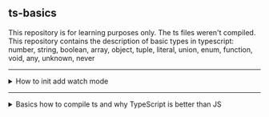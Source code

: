## ts-basics

This repository is for learning purposes only. The ts files weren't compiled.<br>
This repository contains the description of basic types in typescript: number, string, boolean, array, object, tuple, literal, union, enum, function, void, any, unknown, never<br>


---

<details>
    <summary>How to init add watch mode</summary>
    npm install
    <br>
    The tsconfig.json file will be created and this means this project is managed by typescript.

        tsc --init

Option 1: After init we can run in terminal tsc without file name. It tells typscript is go ahead and compile all ts files you can find in this project

        tsc


Option 2: To be able to watch the entire project we should navigate to our project and run (only once)

        tsc app.ts -w (OR tsc app.ts --watch)
        Ctrl+C to quit watch mode


</details>

---
<details>
    <summary>Basics how to compile ts and why TypeScript is better than JS</summary>

1. I use VS code and my system is Windows, to be able to compile the code on the terminal instead of using
default powershel, I should change it to cmd (Commpand Prompt choose from right side of VScode terminal)
2. tsc app.ts => run command on terminal, so it will compile ts to js
3. in index.js we should use the path of js file
4. if we have an error, we can see and fix it at compile time, at development time. It doesn't change our code at runtime, it only helps by preventing unexpected types from being passed. 
5. JS vs TS
In JS we can prevent mistakes at runtime only, for exmpl with if else by checking typeof 
In TS we define types during development
The key difference is: JavaScript uses “dynamic types” (resolved at runtime), TypeScript uses “static types” (set during development).
6. It is string and number (etc.), NOT String, Number etc. The core primitive types in TypeScript are all lowercase!
6. By default(but we can change it) ts doesn't block compilation, it will compile even with wrong type argument, but it will points us to this mistake while compiling
7. If both js and ts files are open at the same time in VScode, we can see errors on ts file => just close the js file and it will fix it
</details>

